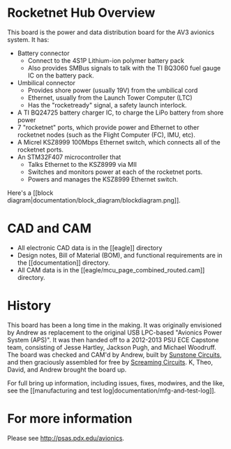 # Rocketnet Hub Overview

This board is the power and data distribution board for the AV3 avionics system. It has:

- Battery connector
   - Connect to the 4S1P Lithium-ion polymer battery pack
   - Also provides SMBus signals to talk with the TI BQ3060 fuel gauge IC on the battery pack.
- Umbilical connector
   - Provides shore power (usually 19V) from the umbilical cord
   - Ethernet, usually from the Launch Tower Computer (LTC)
   - Has the "rocketready" signal, a safety launch interlock.
- A TI BQ24725 battery charger IC, to charge the LiPo battery from shore power
- 7 "rocketnet" ports, which provide power and Ethernet to other rocketnet nodes (such as the Flight Computer (FC), IMU, etc).
- A Micrel KSZ8999 100Mbps Ethernet switch, which connects all of the rocketnet ports.
- An STM32F407 microcontroller that
   - Talks Ethernet to the KSZ8999 via MII
   - Switches and monitors power at each of the rocketnet ports.
   - Powers and manages the KSZ8999 Ethernet switch.

Here's a [[block diagram|documentation/block_diagram/blockdiagram.png]].

# CAD and CAM

- All electronic CAD data is in the [[eagle]] directory
- Design notes, Bill of Material (BOM), and functional requirements are in the [[documentation]] directory.
- All CAM data is in the [[eagle/mcu_page_combined_routed.cam]] directory.

# History

This board has been a long time in the making. It was originally envisioned by Andrew as replacement to the original USB LPC-based "Avionics Power System (APS)". It was then handed off to a 2012-2013 PSU ECE Capstone team, consisting of Jesse Hartley, Jackson Pugh, and Michael Woodruff. The board was checked and CAM'd by Andrew, built by [Sunstone Circuits](http://www.sunstone.com/), and then graciously assembled for free by [Screaming Circuits](http://screamingcircuits.com/). K, Theo, David, and Andrew brought the board up.

For full bring up information, including issues, fixes, modwires, and the like, see the [[manufacturing and test log|documentation/mfg-and-test-log]].

# For more information

Please see <http://psas.pdx.edu/avionics>.

